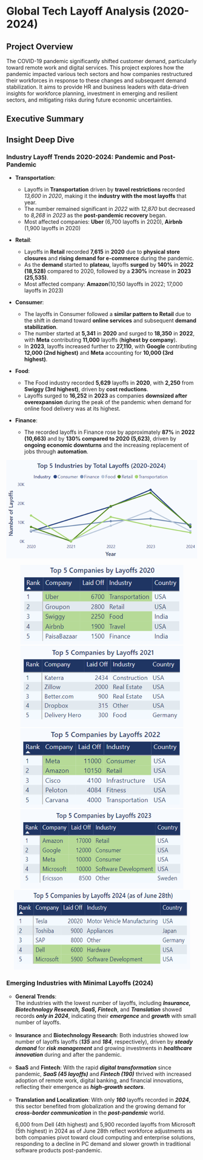 # Global Tech Layoff Analysis (2020-2024)

## Project Overview
The COVID-19 pandemic significantly shifted customer demand, particularly toward remote work and digital services. This project explores how the pandemic impacted various tech sectors and how companies restructured their workforces in response to these changes and subsequent demand stabilization. It aims to provide HR and business leaders with data-driven insights for workforce planning, investment in emerging and resilient sectors, and mitigating risks during future economic uncertainties.

## Executive Summary

## Insight Deep Dive

### Industry Layoff Trends 2020-2024: Pandemic and Post-Pandemic 
  
* <strong>Transportation</strong>:
  - Layoffs in **Transportation** driven by **travel restrictions** recorded *13,600* in *2020*, making it the **industry with the most layoffs** that year.
  - The number remained significant in *2022* with *12,870* but decreased to *8,268* in *2023* as the **post-pandemic recovery** began.
  - Most affected companies: **Uber** (6,700 layoffs in 2020), **Airbnb** (1,900 layoffs in 2020)
  
* <strong>Retail</strong>:
   - Layoffs in **Retail** recorded **7,615** in **2020** due to **physical store closures** and **rising demand for e-commerce** during the pandemic. 
   - As the **demand** started to **plateau**, layoffs **surged** by **140%** in **2022 (18,528)** compared to 2020, followed by a **230%** increase in **2023 (25,535)**.
   - Most affected company: **Amazon**(10,150 layoffs  in 2022; 17,000 layoffs in 2023)

* <strong>Consumer</strong>:
  - The layoffs in Consumer followed a **similar pattern to Retail** due to the shift in demand toward **online services** and subsequent **demand stabilization**. 
  - The number started at **5,341** in **2020** and surged to **18,350** in **2022**, with **Meta** contributing **11,000** layoffs (**highest by company**). 
  - In **2023**, layoffs increased further to **27,110**, with **Google** contributing **12,000 (2nd highest)** and **Meta** accounting for **10,000 (3rd highest)**.  

* <strong>Food</strong>:
  - The Food industry recorded **5,629** layoffs in **2020**, with **2,250** from **Swiggy (3rd highest)**, driven by **cost reductions**.
  - Layoffs surged to **16,252** in **2023** as companies **downsized after overexpansion** during the peak of the pandemic when demand for online food delivery was at its highest.

* <strong>Finance</strong>:
  - The recorded layoffs in Finance rose by approximately **87%** in **2022 (10,663)** and by **130% compared to 2020 (5,623)**, driven by **ongoing economic downturns** and the increasing replacement of jobs through **automation**.


<p align="center">
  <img src="Screenshots/Top5Industry.png" alt="Top 5 Industry" width="600"/>
</p>


<p align="center">
  <img src="Screenshots/Top5Company2020.png" alt="Top 5 Company 2020" width="430", height = "210",style="display: inline-block;"/>
  <img src="Screenshots/Top5Company2021.png" alt="Top 5 Company 2021" width="430",height = "210", style="display: inline-block;"/>
  <img src="Screenshots/Top5Company2022.png" alt="Top 5 Company 2022" width="430", height = "210", style="display: inline-block;"/>
  <img src="Screenshots/Top5Company2023.png" alt="Top 5 Company 2023" width="430", height = "210", style="display: inline-block;"/>
  <img src="Screenshots/Top5Company2024.png" alt="Top 5 Company 2024" width="465", height = "210", style="display: inline-block;"/>
</p>

  

 ### Emerging Industries with Minimal Layoffs (2024)
<ul style="list-style-type: circle; font-weight: light;">
 <li>
  <strong>General Trends</strong>: <br/>
   The industries with the lowest number of layoffs, including <em><strong>Insurance, Biotechnology Research, SaaS, Fintech</em></strong>, and <em><strong>Translation</em></strong> showed records <em><strong>only in 2024</em></strong>, indicating their <em><strong>emergence</em></strong> and <em><strong>growth</em></strong> with small number of layoffs.
  </li>
  <br/>
  
  <li>
  <strong>Insurance</strong> and <strong>Biotechnology Research</strong>: Both industries showed low number of layoffs layoffs (<em><strong>135</em></strong> and <em><strong>184</em></strong>, respectively), driven by <em><strong>steady demand</em></strong> for <em><strong>risk management</em></strong> and growing investments in <em><strong>healthcare innovation</em></strong> during and after the pandemic.
    </li>
  <br/>

  <li>
<strong>SaaS</strong> and <strong>Fintech</strong>: With the rapid <em><strong>digital transformation</em></strong> since pandemic, <em><strong>SaaS (45 layoffs)</em></strong> and <em><strong>Fintech (190)</em></strong> thrived with increased adoption of remote work, digital banking, and financial innovations, reflecting their emergence as <em><strong>high-growth sectors</em></strong>.
    </li>
  <br/>

  <li>
<strong>Translation and Localization</strong>: With only <em><strong>160</em></strong> layoffs recorded in <em><strong>2024</em></strong>, this sector benefited from globalization and the growing demand for <em><strong>cross-border communication</em></strong> in the <em><strong>post-pandemic</em></strong> world.
    </li>

  6,000 from Dell (4th highest) and 5,900 recorded layoffs from Microsoft (5th highest) in 2024 as of June 28th reflect workforce adjustments as both companies pivot toward cloud computing and enterprise solutions, responding to a decline in PC demand and slower growth in traditional software products post-pandemic.
  <br/>
  </ul>


